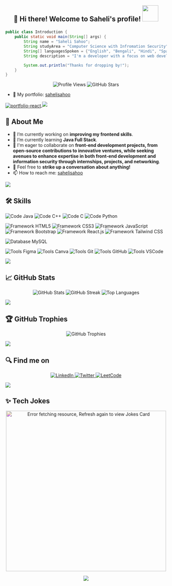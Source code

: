 ##  <p align="center"> 🪼 Hi there! Welcome to Saheli's profile! <img src="https://media.giphy.com/media/mGcNjsfWAjY5AEZNw6/giphy.gif" width="50"> </p>

<!--
**crapbagaah/crapbagaah** is a ✨ _special_ ✨ repository because its `README.md` (this file) appears on your GitHub profile. -->

```java
public class Introduction {
    public static void main(String[] args) {
        String name = "Saheli Sahoo";
        String studyArea = "Computer Science with Infromation Security";
        String[] languagesSpoken = {"English", "Bengali", "Hindi", "Spanish"};
        String description = "I'm a developer with a focus on web development (frontend). I like building modern, responsive web applications and continuously learning new technologies.";

        System.out.println("Thanks for dropping by!");
    }
}
```
<!--img src="https://user-images.githubusercontent.com/85225156/171937799-8fc9e255-9889-4642-9c92-6df85fb86e82.gif"-->

<p align="center">
  <img src="https://komarev.com/ghpvc/?username=crapbagaah&style=flat-square&color=6aa6f8" alt="Profile Views" /> 
  <img src="https://img.shields.io/github/stars/crapbagaah?style=flat-square&color=6aa6f8" alt="GitHub Stars" />
</p>

- 🌟 My portfolio: [sahelisahoo](https://sahelisahoo.netlify.app/)
<a href="https://github.com/crapbagaah/portfolio-react">
  <img align="center" src="https://github-readme-stats.vercel.app/api/pin/?username=crapbagaah&repo=portfolio-react&show_icons=true&line_height=27&title_color=6aa6f8&text_color=8a919a&icon_color=6aa6f8&bg_color=22272e" alt="portfolio-react" />
</a>

<img src="https://user-images.githubusercontent.com/85225156/171937799-8fc9e255-9889-4642-9c92-6df85fb86e82.gif">

## 🚀 About Me

- 🔭 I’m currently working on **improving my frontend skills**.
- 🌱 I’m currently learning **Java Full Stack**.
- 🚀 I'm eager to collaborate on **front-end development projects, from open-source contributions to innovative ventures, while seeking avenues to enhance expertise in both front-end development and information security through internships, projects, and networking**.
- 💬 Feel free to **strike up a conversation about anything!**
- 📫 How to reach me: [sahelisahoo](mailto:sahelisahoo1809@gmail.com)

<img src="https://user-images.githubusercontent.com/85225156/171937799-8fc9e255-9889-4642-9c92-6df85fb86e82.gif">

## 🛠️ Skills

![Code Java](https://img.shields.io/badge/Code-Java-informational?style=flat&logo=java&logoColor=white&color=6aa6f8)
![Code C++](https://img.shields.io/badge/Code-C++-informational?style=flat&logo=c%2B%2B&logoColor=white&color=6aa6f8)
![Code C](https://img.shields.io/badge/Code-C-informational?style=flat&logo=c&logoColor=white&color=6aa6f8)
![Code Python](https://img.shields.io/badge/Code-Python-informational?style=flat&logo=python&logoColor=white&color=6aa6f8)

![Framework HTML5](https://img.shields.io/badge/Framework-HTML5-informational?style=flat&logo=html5&logoColor=white&color=6aa6f8)
![Framework CSS3](https://img.shields.io/badge/Framework-CSS3-informational?style=flat&logo=css3&logoColor=white&color=6aa6f8)
![Framework JavaScript](https://img.shields.io/badge/Framework-JavaScript-informational?style=flat&logo=javascript&logoColor=white&color=6aa6f8)
![Framework Bootstrap](https://img.shields.io/badge/Framework-Bootstrap-informational?style=flat&logo=bootstrap&logoColor=white&color=6aa6f8)
![Framework React.js](https://img.shields.io/badge/Framework-React.js-informational?style=flat&logo=react&logoColor=white&color=6aa6f8)
![Framework Tailwind CSS](https://img.shields.io/badge/Framework-Tailwind_CSS-informational?style=flat&logo=tailwind-css&logoColor=white&color=6aa6f8)

![Database MySQL](https://img.shields.io/badge/Database-MySQL-informational?style=flat&logo=mysql&logoColor=white&color=6aa6f8)

![Tools Figma](https://img.shields.io/badge/Tools-Figma-informational?style=flat&logo=figma&logoColor=white&color=6aa6f8)
![Tools Canva](https://img.shields.io/badge/Tools-Canva-informational?style=flat&logo=canva&logoColor=white&color=6aa6f8)
![Tools Git](https://img.shields.io/badge/Tools-Git-informational?style=flat&logo=git&logoColor=white&color=6aa6f8)
![Tools GitHub](https://img.shields.io/badge/Tools-GitHub-informational?style=flat&logo=github&logoColor=white&color=6aa6f8)
![Tools VSCode](https://img.shields.io/badge/Tools-VSCode-informational?style=flat&logo=visual-studio-code&logoColor=white&color=6aa6f8)


<img src="https://user-images.githubusercontent.com/85225156/171937799-8fc9e255-9889-4642-9c92-6df85fb86e82.gif">

## 📈 GitHub Stats

<!--p align="center">
  <img src="https://github-readme-stats.vercel.app/api?username=crapbagaah&show_icons=true&theme=radical" alt="GitHub Stats" />
  <img src="https://github-readme-streak-stats.herokuapp.com/?user=crapbagaah&theme=radical" alt="GitHub Streak" />
  <img src="https://github-readme-stats.vercel.app/api/top-langs/?username=crapbagaah&layout=compact&theme=radical" alt="Top Languages" />
</p-->

<p align="center">
  <img src="https://github-readme-stats.vercel.app/api?username=crapbagaah&show_icons=true&theme=blueberry" alt="GitHub Stats" />
  <img src="https://github-readme-streak-stats.herokuapp.com/?user=crapbagaah&theme=blueberry" alt="GitHub Streak" />
  <img src="https://github-readme-stats.vercel.app/api/top-langs/?username=crapbagaah&layout=compact&theme=blueberry" alt="Top Languages" />
</p>

<img src="https://user-images.githubusercontent.com/85225156/171937799-8fc9e255-9889-4642-9c92-6df85fb86e82.gif">

## 🏆 GitHub Trophies

<p align="center">
  <img src="https://github-profile-trophy.vercel.app/?username=crapbagaah&theme=juicyfresh" alt="GitHub Trophies" />
</p>

<img src="https://user-images.githubusercontent.com/85225156/171937799-8fc9e255-9889-4642-9c92-6df85fb86e82.gif">

## 🔍 Find me on

<p align="center">
  <a href="https://www.linkedin.com/in/sahelisahoo">
    <img src="https://img.shields.io/badge/LinkedIn-%230A66C2.svg?style=flat-square&logo=linkedin&logoColor=white" alt="LinkedIn"/>
  </a>
    
  <a href="https://twitter.com/crapbagaah">
    <img src="https://img.shields.io/badge/Twitter-%231DA1F2.svg?style=flat-square&logo=twitter&logoColor=white" alt="Twitter"/>
  </a>
  
  <a href="https://leetcode.com/sahsah">
    <img src="https://img.shields.io/badge/LeetCode-%23FFA116.svg?style=flat-square&logo=leetcode&logoColor=white" alt="LeetCode"/>
  </a>
</p>


<img src="https://user-images.githubusercontent.com/85225156/171937799-8fc9e255-9889-4642-9c92-6df85fb86e82.gif">

## ✨ Tech Jokes 

<p align="center">
  <img src="https://readme-jokes.vercel.app/api" alt="Error fetching resource, Refresh again to view Jokes Card" width="500" style="filter: hue-rotate(180deg);" />
</p>

<p align="center">
  <img src="https://capsule-render.vercel.app/api?type=waving&color=gradient&height=60&section=footer"/>
</p>
<!-- ## 📅 My Recent Activity

- Learning: Advanced Java & Full Stack Java
-->
